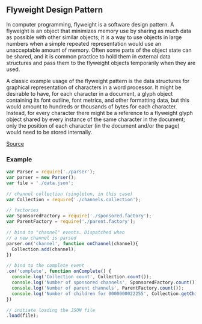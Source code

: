 ## Flyweight Design Pattern

In computer programming, flyweight is a software design pattern. A flyweight is an object that minimizes memory use by sharing as much data as possible with other similar objects; it is a way to use objects in large numbers when a simple repeated representation would use an unacceptable amount of memory. Often some parts of the object state can be shared, and it is common practice to hold them in external data structures and pass them to the flyweight objects temporarily when they are used.

A classic example usage of the flyweight pattern is the data structures for graphical representation of characters in a word processor. It might be desirable to have, for each character in a document, a glyph object containing its font outline, font metrics, and other formatting data, but this would amount to hundreds or thousands of bytes for each character. Instead, for every character there might be a reference to a flyweight glyph object shared by every instance of the same character in the document; only the position of each character (in the document and/or the page) would need to be stored internally.

[Source](http://en.wikipedia.org/wiki/Flyweight_pattern)


### Example
```javascript
var Parser = require('./parser');
var parser = new Parser();
var file = './data.json';

// channel collection (singleton, in this case)
var Collection = require('./channels.collection');

// factories
var SponsoredFactory = require('./sponsored.factory');
var ParentFactory = require('./parent.factory');

// bind to "channel" events. Dispatched when
// a new channel is parsed
parser.on('channel', function onChannel(channel){
  Collection.add(channel);
})

// bind to the complete event
.on('complete', function onComplete() {
  console.log('Collection count', Collection.count());
  console.log('Number of sponsored channels', SponsoredFactory.count());
  console.log('Number of parent channels', ParentFactory.count());
  console.log('Number of children for 0000000022255', Collection.getChildrenIds("0000000022255").length);
})

// initiate loading the JSON file
.load(file);
```

